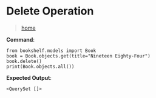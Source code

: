 # Delete Operation

> [home](../README.md)

**Command**:

```
from bookshelf.models import Book
book = Book.objects.get(title="Nineteen Eighty-Four")
book.delete()
print(Book.objects.all())
```

**Expected Output**:

```
<QuerySet []>
```